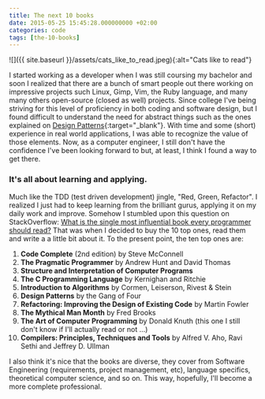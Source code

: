 ```yaml
---
title: The next 10 books
date: 2015-05-25 15:45:28.000000000 +02:00
categories: code
tags: [the-10-books]
---
```


![]({{ site.baseurl }}/assets/cats_like_to_read.jpeg){:alt="Cats like to read"}

I started working as a developer when I was still coursing my bachelor and soon I realized that there are a bunch of smart people out there working on impressive projects such Linux, Gimp, Vim, the Ruby language, and many many others open-source (closed as well) projects. Since college I've being striving for this level of proficiency in both coding and software design, but I found difficult to understand the need for abstract things such as the ones explained on [Design Patterns](https://books.google.de/books?id=6oHuKQe3TjQC&amp;printsec=frontcover&amp;dq=design+patterns&amp;hl=en&amp;sa=X&amp;ei=gSZjVc6ZHoKjsgGK4oHIDA&amp;redir_esc=y#v=onepage&amp;q=design%20patterns&amp;f=false){:target="_blank"}. With time and some (short) experience in real world applications, I was able to recognize the value of those elements. Now, as a computer engineer, I still don't have the confidence I've been looking forward to but, at least, I think I found a way to get there.

### It's all about learning and applying.

Much like the TDD (test driven development) jingle, "Red, Green, Refactor". I realized I just had to keep learning from the brilliant gurus, applying it on my daily work and improve. Somehow I stumbled upon this question on StackOverflow: [What is the single most influential book every programmer should read?](http://stackoverflow.com/questions/1711/what-is-the-single-most-influential-book-every-programmer-should-read) That was when I decided to buy the 10 top ones, read them and write a a little bit about it. To the present point, the ten top ones are:

<ol>
<li><strong>Code Complete</strong> (2nd edition) by Steve McConnell</li>
<li><strong>The Pragmatic Programmer</strong> by Andrew Hunt and David Thomas</li>
<li><strong>Structure and Interpretation of Computer Programs</strong></li>
<li><strong>The C Programming Language</strong> by Kernighan and Ritchie</li>
<li><strong>Introduction to Algorithms</strong> by Cormen, Leiserson, Rivest &amp; Stein</li>
<li><strong>Design Patterns</strong> by the Gang of Four</li>
<li><strong>Refactoring: Improving the Design of Existing Code</strong> by Martin Fowler</li>
<li><strong>The Mythical Man Month</strong> by Fred Brooks</li>
<li><strong>The Art of Computer Programming</strong> by Donald Knuth (this one I still don't know if I'll actually read or not ...)</li>
<li><strong>Compilers: Principles, Techniques and Tools</strong> by Alfred V. Aho, Ravi Sethi and Jeffrey D. Ullman</li>
</ol>

I also think it's nice that the books are diverse, they cover from Software Engineering (requirements, project management, etc), language specifics, theoretical computer science, and so on. This way, hopefully, I'll become a more complete professional.
